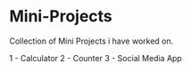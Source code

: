 # Mini-Projects
Collection of Mini Projects i have worked on.

1 - Calculator
2 - Counter
3 - Social Media App
